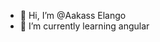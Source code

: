 - 👋 Hi, I’m @Aakass Elango
- 🌱 I’m currently learning angular


<!---
Aaks17/Aaks17 is a ✨ special ✨ repository because its `README.md` (this file) appears on your GitHub profile.
You can click the Preview link to take a look at your changes.
--->
